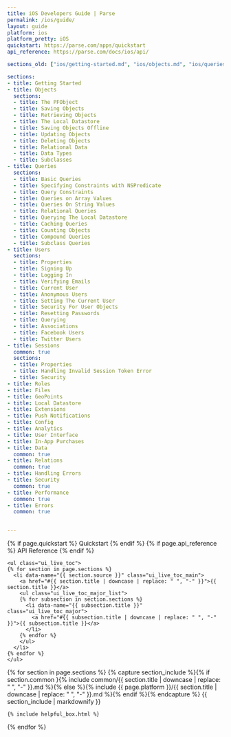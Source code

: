 ```yaml
---
title: iOS Developers Guide | Parse
permalink: /ios/guide/
layout: guide
platform: ios
platform_pretty: iOS
quickstart: https://parse.com/apps/quickstart
api_reference: https://parse.com/docs/ios/api/

sections_old: ["ios/getting-started.md", "ios/objects.md", "ios/queries.md", "ios/users.md", "common/sessions.md", "ios/roles.md", "ios/files.md", "ios/geopoints.md", "ios/local-datastore.md", "ios/extensions.md", "ios/push-notifications.md", "ios/config.md", "ios/analytics.md", "ios/user-interface.md", "ios/in-app-purchases.md", "common/data.md", "common/relations.md", "ios/handling-errors.md", "common/security.md", "common/performance.md", "common/errors.md" ]

sections:
- title: Getting Started
- title: Objects
  sections:
  - title: The PFObject
  - title: Saving Objects
  - title: Retrieving Objects
  - title: The Local Datastore
  - title: Saving Objects Offline
  - title: Updating Objects
  - title: Deleting Objects
  - title: Relational Data
  - title: Data Types
  - title: Subclasses
- title: Queries
  sections:
  - title: Basic Queries
  - title: Specifying Constraints with NSPredicate
  - title: Query Constraints
  - title: Queries on Array Values
  - title: Queries On String Values
  - title: Relational Queries
  - title: Querying The Local Datastore
  - title: Caching Queries
  - title: Counting Objects
  - title: Compound Queries
  - title: Subclass Queries
- title: Users
  sections:
  - title: Properties
  - title: Signing Up
  - title: Logging In
  - title: Verifying Emails
  - title: Current User
  - title: Anonymous Users
  - title: Setting The Current User
  - title: Security For User Objects
  - title: Resetting Passwords
  - title: Querying
  - title: Associations
  - title: Facebook Users
  - title: Twitter Users
- title: Sessions
  common: true
  sections:
  - title: Properties
  - title: Handling Invalid Session Token Error
  - title: Security
- title: Roles
- title: Files
- title: GeoPoints
- title: Local Datastore
- title: Extensions
- title: Push Notifications
- title: Config
- title: Analytics
- title: User Interface
- title: In-App Purchases
- title: Data
  common: true
- title: Relations
  common: true
- title: Handling Errors
- title: Security
  common: true
- title: Performance
  common: true
- title: Errors
  common: true


---
```


<div id="toc">
  <div class="top_links">
  {% if page.quickstart %}
    <a href="{{ page.quickstart }}">Quickstart<i class="icon_minimize"></i></a>
  {% endif %}
  {% if page.api_reference %}
    <a href="{{ page.api_reference }}">API Reference<i class="icon_minimize"></i></a>
  {% endif %}

    <ul class="ui_live_toc">
    {% for section in page.sections %}
      <li data-name="{{ section.source }}" class="ui_live_toc_main">
        <a href="#{{ section.title | downcase | replace: " ", "-" }}">{{ section.title }}</a>
        <ul class="ui_live_toc_major_list">
        {% for subsection in section.sections %}
          <li data-name="{{ subsection.title }}" class="ui_live_toc_major">
            <a href="#{{ subsection.title | downcase | replace: " ", "-" }}">{{ subsection.title }}</a>
          </li>
        {% endfor %}
        </ul>
      </li>
    {% endfor %}
    </ul>

  </div>
</div>

<div class="wysiwyg-content">
  {% for section in page.sections %}
    {% capture section_include %}{% if section.common }{% include common/{{ section.title | downcase | replace: " ", "-" }}.md %}{% else %}{% include {{ page.platform }}/{{ section.title | downcase | replace: " ", "-" }}.md %}{% endif %}{% endcapture %}
    {{ section_include | markdownify }}

    {% include helpful_box.html %}
  {% endfor %}
</div>
